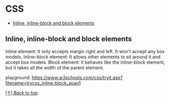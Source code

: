 # CSS

* [Inline, inline-block and block elements](#lexical-environment)

## Inline, inline-block and block elements
  Inline element: It only accepts margin right and left. It won't accept any box models.
  Inline-block element: It allows other elements to sit around it and accept box models. 
  Block element: It behaves like the inline-block element, but it takes all the width of the parent element. 

  playground: https://www.w3schools.com/css/tryit.asp?filename=trycss_inline-block_span1

  [[↑] Back to top](#JavaScript)
  
